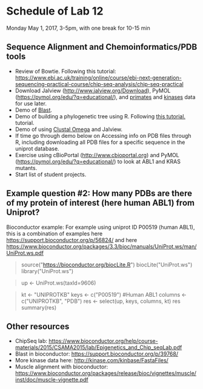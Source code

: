# Schedule of Lab 12

Monday May 1, 2017, 3-5pm, with one break for 10-15 min

## Sequence Alignment and Chemoinformatics/PDB tools

- Review of Bowtie. Following this tutorial: https://www.ebi.ac.uk/training/online/course/ebi-next-generation-sequencing-practical-course/chip-seq-analysis/chip-seq-practical
- Download Jalview (http://www.jalview.org/Download), PyMOL (https://pymol.org/edu/?q=educational/), and [primates](https://github.com/KlausVigo/phangorn/blob/master/vignettes/primates.dna) and [kinases](http://kinase.com/kinbase/FastaFiles/Human_kinase_domain.fasta) data for use later.
- Demo of [Blast](https://blast.ncbi.nlm.nih.gov/Blast.cgi).
- Demo of building a phylogenetic tree using R. Following [this tutorial.](https://www.google.com/url?sa=t&rct=j&q=&esrc=s&source=web&cd=1&cad=rja&uact=8&ved=0ahUKEwi1kau4987TAhUL2IMKHTlxD7EQFggnMAA&url=https%3A%2F%2Fcran.r-project.org%2Fweb%2Fpackages%2Fphangorn%2Fvignettes%2FTrees.pdf&usg=AFQjCNGVglaTOm5FcHtaKpDpc-ApDth3Sw&sig2=igwoOk3Cy7tTBpqWE8rX8Q) tutorial.
- Demo of using [Clustal Omega](http://www.ebi.ac.uk/Tools/msa/clustalo/) and Jalview.
- If time go through demo below on Accessing info on PDB files through R, including downloading all PDB files for a specific sequence in the uniprot database. 
- Exercise using cBioPortal (http://www.cbioportal.org) and PyMOL (https://pymol.org/edu/?q=educational/) to look at ABL1 and KRAS mutants.
- Start list of student projects.


## Example question #2: How many PDBs are there of my protein of interest (here human ABL1) from Uniprot?

 Bioconductor example:
 For example using uniprot ID P00519 (human ABL1), this is a combination of examples here https://support.bioconductor.org/p/56824/ and here https://www.bioconductor.org/packages/3.3/bioc/manuals/UniProt.ws/man/UniProt.ws.pdf

 > source("https://bioconductor.org/biocLite.R")
 > biocLite("UniProt.ws")
 > library("UniProt.ws")

 > up <- UniProt.ws(taxId=9606)

 > kt <- "UNIPROTKB"
 > keys <- c("P00519") #Human ABL1
 > columns <- c("UNIPROTKB", "PDB")
 > res <- select(up, keys, columns, kt)
 > res
 > summary(res)

## Other resources

- ChipSeq lab: https://www.bioconductor.org/help/course-materials/2015/CSAMA2015/lab/Epigenetics_and_Chip_seqLab.pdf
- Blast in bioconductor: https://support.bioconductor.org/p/39768/
- More kinase data here: http://kinase.com/kinbase/FastaFiles/
- Muscle alignment with bioconductor: https://www.bioconductor.org/packages/release/bioc/vignettes/muscle/inst/doc/muscle-vignette.pdf
